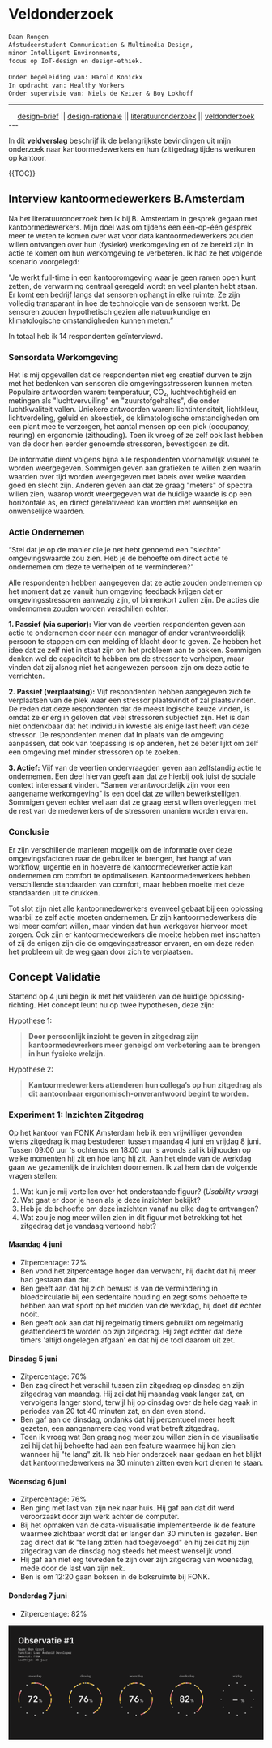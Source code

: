 # Veldonderzoek

	Daan Rongen
	Afstudeerstudent Communication & Multimedia Design,
	minor Intelligent Environments, 
	focus op IoT-design en design-ethiek.
		
	Onder begeleiding van: Harold Konickx
	In opdracht van: Healthy Workers
	Onder supervisie van: Niels de Keizer & Boy Lokhoff

---
<div align="center">
<a href="https://github.com/daanrongen/delta/blob/master/library/design-brief.md">design-brief</a> || <a href="https://github.com/daanrongen/delta/blob/master/library/design-rationale.md">design-rationale</a> || <a href="https://github.com/daanrongen/delta/blob/master/library/literatuuronderzoek.md">literatuuronderzoek</a> || <a href="https://github.com/daanrongen/delta/blob/master/library/veldonderzoek.md">veldonderzoek</a>
</div>
---

In dit **veldverslag** beschrijf ik de belangrijkste bevindingen uit mijn onderzoek naar kantoormedewerkers en hun (zit)gedrag tijdens werkuren op kantoor.

{{TOC}}

## Interview kantoormedewerkers B.Amsterdam
Na het literatuuronderzoek ben ik bij B. Amsterdam in gesprek gegaan met kantoormedewerkers. Mijn doel was om tijdens een één-op-één gesprek meer te weten te komen over wat voor data kantoormedewerkers zouden willen ontvangen over hun (fysieke) werkomgeving en of ze bereid zijn in actie te komen om hun werkomgeving te verbeteren. Ik had ze het volgende scenario voorgelegd:

"Je werkt full-time in een kantooromgeving waar je geen ramen open kunt zetten, de verwarming centraal geregeld wordt en veel planten hebt staan. Er komt een bedrijf langs dat sensoren ophangt in elke ruimte. Ze zijn volledig transparant in hoe de technologie van de sensoren werkt. De sensoren zouden hypothetisch gezien alle natuurkundige en klimatologische omstandigheden kunnen meten.”

In totaal heb ik 14 respondenten geïnterviewd.

### Sensordata Werkomgeving
Het is mij opgevallen dat de respondenten niet erg creatief durven te zijn met het bedenken van sensoren die omgevingsstressoren kunnen meten. Populaire antwoorden waren: temperatuur, CO₂, luchtvochtigheid en metingen als "luchtvervuiling" en "zuurstofgehaltes", die onder luchtkwaliteit vallen. Uniekere antwoorden waren: lichtintensiteit, lichtkleur, lichtverdeling, geluid en akoestiek, de klimatologische omstandigheden om een plant mee te verzorgen, het aantal mensen op een plek (occupancy, reuring) en ergonomie (zithouding). Toen ik vroeg of ze zelf ook last hebben van de door hen eerder genoemde stressoren, bevestigden ze dit.

De informatie dient volgens bijna alle respondenten voornamelijk visueel te worden weergegeven. Sommigen geven aan grafieken te willen zien waarin waarden over tijd worden weergegeven met labels over welke waarden goed en slecht zijn. Anderen geven aan dat ze graag "meters" of spectra willen zien, waarop wordt weergegeven wat de huidige waarde is op een horizontale as, en direct gerelativeerd kan worden met wenselijke en onwenselijke waarden.

### Actie Ondernemen
“Stel dat je op de manier die je net hebt genoemd een "slechte" omgevingswaarde zou zien. Heb je de behoefte om direct actie te ondernemen om deze te verhelpen of te verminderen?"

Alle respondenten hebben aangegeven dat ze actie zouden ondernemen op het moment dat ze vanuit hun omgeving feedback krijgen dat er omgevingsstressoren aanwezig zijn, of binnenkort zullen zijn. De acties die ondernomen zouden worden verschillen echter:

**1. Passief (via superior):**
Vier van de veertien respondenten geven aan actie te ondernemen door naar een manager of ander verantwoordelijk persoon te stappen om een melding of klacht door te geven. Ze hebben het idee dat ze zelf niet in staat zijn om het probleem aan te pakken. Sommigen denken wel de capaciteit te hebben om de stressor te verhelpen, maar vinden dat zij alsnog niet het aangewezen persoon zijn om deze actie te verrichten.

**2. Passief (verplaatsing):**
Vijf respondenten hebben aangegeven zich te verplaatsen van de plek waar een stressor plaatsvindt of zal plaatsvinden. De reden dat deze respondenten dat de meest logische keuze vinden, is omdat ze er erg in geloven dat veel stressoren subjectief zijn. Het is dan niet ondenkbaar dat het individu in kwestie als enige last heeft van deze stressor. De respondenten menen dat In plaats van de omgeving aanpassen, dat ook van toepassing is op anderen, het ze beter lijkt om zelf een omgeving met minder stressoren op te zoeken.

**3. Actief:**
Vijf van de veertien ondervraagden geven aan zelfstandig actie te ondernemen. Een deel hiervan geeft aan dat ze hierbij ook juist de sociale context interessant vinden. "Samen verantwoordelijk zijn voor een aangename werkomgeving" is een doel dat ze willen bewerkstelligen. Sommigen geven echter wel aan dat ze graag eerst willen overleggen met de rest van de medewerkers of de stressoren unaniem worden ervaren.

### Conclusie
Er zijn verschillende manieren mogelijk om de informatie over deze omgevingsfactoren naar de gebruiker te brengen, het hangt af van workflow, urgentie en in hoeverre de kantoormedewerker actie kan ondernemen om comfort te optimaliseren. Kantoormedewerkers hebben verschillende standaarden van comfort, maar hebben moeite met deze standaarden uit te drukken.

Tot slot zijn niet alle kantoormedewerkers evenveel gebaat bij een oplossing waarbij ze zelf actie moeten ondernemen. Er zijn kantoormedewerkers die wel meer comfort willen, maar vinden dat hun werkgever hiervoor moet zorgen. Ook zijn er kantoormedewerkers die moeite hebben met inschatten of zij de enigen zijn die de omgevingsstressor ervaren, en om deze reden het probleem uit de weg gaan door zich te verplaatsen.

## Concept Validatie
Startend op 4 juni begin ik met het valideren van de huidige oplossing-richting. Het concept leunt nu op twee hypothesen, deze zijn:

Hypothese 1:
> **Door persoonlijk inzicht te geven in zitgedrag zijn kantoormedewerkers meer geneigd om verbetering aan te brengen in hun fysieke welzijn.**

Hypothese 2:
> **Kantoormedewerkers attenderen hun collega’s op hun zitgedrag als dit aantoonbaar ergonomisch-onverantwoord begint te worden.**

### Experiment 1: Inzichten Zitgedrag
Op het kantoor van FONK Amsterdam heb ik een vrijwilliger gevonden wiens zitgedrag ik mag bestuderen tussen maandag 4 juni en vrijdag 8 juni. Tussen 09:00 uur 's ochtends en 18:00 uur 's avonds zal ik bijhouden op welke momenten hij zit en hoe lang hij zit. Aan het einde van de werkdag gaan we gezamenlijk de inzichten doornemen. Ik zal hem dan de volgende vragen stellen:
1. Wat kun je mij vertellen over het onderstaande figuur? (*Usability vraag*)
2. Wat gaat er door je heen als je deze inzichten bekijkt?
3. Heb je de behoefte om deze inzichten vanaf nu elke dag te ontvangen?
4. Wat zou je nog meer willen zien in dit figuur met betrekking tot het zitgedrag dat je vandaag vertoond hebt?


#### Maandag 4 juni
- Zitpercentage: 72%
- Ben vond het zitpercentage hoger dan verwacht, hij dacht dat hij meer had gestaan dan dat.
- Ben geeft aan dat hij zich bewust is van de vermindering in bloedcirculatie bij een sedentaire houding en zegt soms behoefte te hebben aan wat sport op het midden van de werkdag, hij doet dit echter nooit.
- Ben geeft ook aan dat hij regelmatig timers gebruikt om regelmatig geattendeerd te worden op zijn zitgedrag. Hij zegt echter dat deze timers 'altijd ongelegen afgaan' en dat hij de tool daarom uit zet.

#### Dinsdag 5 juni
- Zitpercentage: 76%
- Ben zag direct het verschil tussen zijn zitgedrag op dinsdag en zijn zitgedrag van maandag. Hij zei dat hij maandag vaak langer zat, en vervolgens langer stond, terwijl hij op dinsdag over de hele dag vaak in periodes van 20 tot 40 minuten zat, en dan even stond.
- Ben gaf aan de dinsdag, ondanks dat hij percentueel meer heeft gezeten, een aangenamere dag vond wat betreft zitgedrag.
- Toen ik vroeg wat Ben graag nog meer zou willen zien in de visualisatie zei hij dat hij behoefte had aan een feature waarmee hij kon zien wanneer hij "te lang" zit. Ik heb hier onderzoek naar gedaan en het blijkt dat kantoormedewerkers na 30 minuten zitten even kort dienen te staan.

#### Woensdag 6 juni
- Zitpercentage: 76%
- Ben ging met last van zijn nek naar huis. Hij gaf aan dat dit werd veroorzaakt door zijn werk achter de computer. 
- Bij het opmaken van de data-visualisatie implementeerde ik de feature waarmee zichtbaar wordt dat er langer dan 30 minuten is gezeten. Ben zag direct dat ik "te lang zitten had toegevoegd" en hij zei dat hij zijn zitgedrag van de dinsdag nog steeds het meest wenselijk vond.
- Hij gaf aan niet erg tevreden te zijn over zijn zitgedrag van woensdag, mede door de last van zijn nek.
- Ben is om 12:20 gaan boksen in de boksruimte bij FONK.

#### Donderdag 7 juni
- Zitpercentage: 82%


![Observatie 1, Ben Groot](images/observatie-1-bengroot.png)

